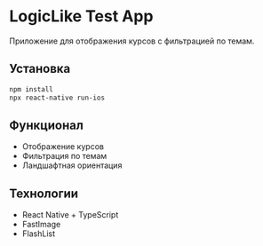 # LogicLike Test App

Приложение для отображения курсов с фильтрацией по темам.

## Установка

```bash
npm install
npx react-native run-ios
```

## Функционал

- Отображение курсов
- Фильтрация по темам
- Ландшафтная ориентация

## Технологии

- React Native + TypeScript
- FastImage
- FlashList
